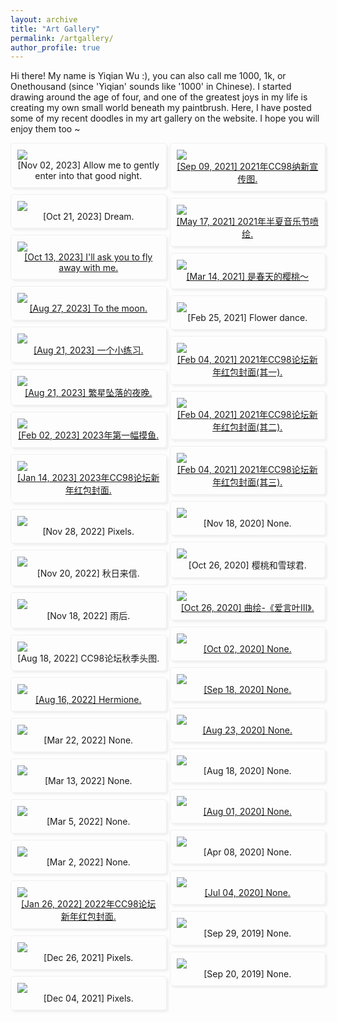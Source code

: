 ```yaml
---
layout: archive
title: "Art Gallery"
permalink: /artgallery/
author_profile: true
---
```


Hi there! My name is Yiqian Wu :), you can also call me 1000, 1k, or Onethousand (since 'Yiqian' sounds like '1000' in Chinese). I started drawing around the age of four, and one of the greatest joys in my life is creating my own small world beneath my paintbrush. Here, I have posted some of my recent doodles in my art gallery on the website. I hope you will enjoy them too ~



<style>
.blog_photo_album_grid {
  -webkit-column-count: 3;
  -webkit-column-gap: 10px;
  -webkit-column-fill: auto;
  -moz-column-count: 3;
  -moz-column-gap: 10px;
  -moz-column-fill: auto;
  column-count: 2;
  column-gap: 5px;
  column-fill: balance;
}

.blog_photo_album_block {
  background-color: none;
  display: block;
  padding: 10px;
  word-wrap: break-word;
  margin-bottom: 10px;
  -webkit-column-break-inside: avoid;
  -moz-column-break-inside: avoid;
  column-break-inside: avoid;
  border-style: solid; 
  border-width: 1px; 
  border-radius: 5px;
  border-color: #f0f0f0;
  box-shadow: 3px 3px 3px #f0f0f0;
}
</style>


<div class="blog_photo_album_grid">
  <div class="blog_photo_album_block"><img src="http://onethousand1000.github.io/images/art/2023-11-02.png"><div align="center"> <a> [Nov 02, 2023] Allow me to gently enter into that good night.</a></div></div>
  <div class="blog_photo_album_block"><img src="http://onethousand1000.github.io/images/art/2023-10-1.png"><div align="center"> <a> [Oct 21, 2023] Dream.</a></div></div>
  <div class="blog_photo_album_block"><img src="http://onethousand1000.github.io/images/art/2023-10-15-110630.jpg"><div align="center"> <a href="https://www.bilibili.com/video/BV1qN4y1y78a"> [Oct 13, 2023] I'll ask you to fly away with me.</a> </div></div>
  <div class="blog_photo_album_block"><img src="http://onethousand1000.github.io/images/art/2023-10-15-110748.png"><div align="center"> <a href="https://www.bilibili.com/video/BV1jG411d7vw"> [Aug 27, 2023] To the moon.</a> </div></div>
  <div class="blog_photo_album_block"><img src="http://onethousand1000.github.io/images/art/2023-10-15-110640.png"><div align="center"> <a href="https://www.bilibili.com/video/BV1Hu4y1X7ot"> [Aug 21, 2023] 一个小练习.</a></div></div>
  <div class="blog_photo_album_block"><img src="http://onethousand1000.github.io/images/art/2023-10-15-110643.jpg"><div align="center"> <a href="https://www.bilibili.com/video/BV1Nj411q7op"> [Aug 21, 2023] 繁星坠落的夜晚.</a></div></div>
  <div class="blog_photo_album_block"><img src="http://onethousand1000.github.io/images/art/2023-10-15-110658.png"><div align="center"> <a href="https://www.bilibili.com/video/BV1qG4y1M7cJ"> [Feb 02, 2023] 2023年第一幅摸鱼.</a></div></div>
  <div class="blog_photo_album_block"><img src="http://onethousand1000.github.io/images/art/2023-10-15-110711.png"><div align="center"> <a href="https://www.bilibili.com/video/BV1s24y1Y759"> [Jan 14, 2023] 2023年CC98论坛新年红包封面.</a></div></div> 
  <div class="blog_photo_album_block"><img src="http://onethousand1000.github.io/images/art/2023-10-15-111913.png"><div align="center"> <a> [Nov 28, 2022] Pixels.</a></div></div>
  <div class="blog_photo_album_block"><img src="http://onethousand1000.github.io/images/art/2023-10-15-110813.png"><div align="center"> <a> [Nov 20, 2022] 秋日来信.</a></div></div> 
  <div class="blog_photo_album_block"><img src="http://onethousand1000.github.io/images/art/2023-10-15-111923.png"><div align="center"> <a> [Nov 18, 2022] 雨后.</a></div></div>
  <div class="blog_photo_album_block"><img src="http://onethousand1000.github.io/images/art/2023-10-15-110826.png"><div align="center"> <a> [Aug 18, 2022] CC98论坛秋季头图.</a></div></div> 
  <div class="blog_photo_album_block"><img src="http://onethousand1000.github.io/images/art/2023-10-15-110836.png"><div align="center"> <a href="https://www.bilibili.com/video/BV1kV4y1s7fD"> [Aug 16, 2022] Hermione.</a></div></div> 
  <div class="blog_photo_album_block"><img src="http://onethousand1000.github.io/images/art/27.jpg"><div align="center"> <a> [Mar 22, 2022] None.</a></div></div>
  <div class="blog_photo_album_block"><img src="http://onethousand1000.github.io/images/art/8.png"><div align="center"> <a> [Mar 13, 2022] None.</a></div></div> 
  <div class="blog_photo_album_block"><img src="http://onethousand1000.github.io/images/art/9.png"><div align="center"> <a> [Mar 5, 2022] None.</a></div></div> 
  <div class="blog_photo_album_block"><img src="http://onethousand1000.github.io/images/art/20.jpg"><div align="center"> <a> [Mar 2, 2022] None.</a></div></div>
  <div class="blog_photo_album_block"><img src="http://onethousand1000.github.io/images/art/2023-10-15-111022.png"><div align="center"> <a href="https://www.bilibili.com/video/BV1E44y1s7rt"> [Jan 26, 2022] 2022年CC98论坛新年红包封面.</a></div></div> 
  <div class="blog_photo_album_block"><img src="http://onethousand1000.github.io/images/art/2021-12-26.jpg"><div align="center"> <a> [Dec 26, 2021] Pixels.</a></div></div>
  <div class="blog_photo_album_block"><img src="http://onethousand1000.github.io/images/art/2021-12-04.jpg"><div align="center"> <a> [Dec 04, 2021] Pixels.</a></div></div>

  <div class="blog_photo_album_block"><img src="http://onethousand1000.github.io/images/art/2023-10-15-112215.png"><div align="center"> <a href="https://www.bilibili.com/video/BV1V64y1Y76y"> [Sep 09, 2021] 2021年CC98纳新宣传图.</a></div></div> 
  <div class="blog_photo_album_block"><img src="http://onethousand1000.github.io/images/art/2023-10-15-112223.png"><div align="center"> <a href="https://www.bilibili.com/video/BV1964y1275X"> [May 17, 2021] 2021年半夏音乐节喷绘.</a></div></div> 
  <div class="blog_photo_album_block"><img src="http://onethousand1000.github.io/images/art/2023-10-15-113207.png"><div align="center"> <a href="https://www.bilibili.com/video/BV1TA411T7Wm"> [Mar 14, 2021] 是春天的樱桃～</a></div></div> 
  <div class="blog_photo_album_block"><img src="http://onethousand1000.github.io/images/art/2023-10-15-113207(1).png"><div align="center"> <a> [Feb 25, 2021] Flower dance.</a></div></div>
  <div class="blog_photo_album_block"><img src="http://onethousand1000.github.io/images/art/2023-10-15-113208(1).png"><div align="center"> <a href="https://www.bilibili.com/video/BV1Wv4y1Z7aA"> [Feb 04, 2021] 2021年CC98论坛新年红包封面(其一).</a></div></div> 
  <div class="blog_photo_album_block"><img src="http://onethousand1000.github.io/images/art/2023-10-15-113208(2).png"><div align="center"> <a href="https://www.bilibili.com/video/BV1Wv4y1Z7aA"> [Feb 04, 2021] 2021年CC98论坛新年红包封面(其二).</a></div></div> 
  <div class="blog_photo_album_block"><img src="http://onethousand1000.github.io/images/art/2023-10-15-113208.png"><div align="center"> <a href="https://www.bilibili.com/video/BV1Wv4y1Z7aA"> [Feb 04, 2021] 2021年CC98论坛新年红包封面(其三).</a></div></div> 
  <div class="blog_photo_album_block"><img src="http://onethousand1000.github.io/images/art/2020-11-18.jpg"><div align="center"> <a> [Nov 18, 2020] None.</a></div></div>
  <div class="blog_photo_album_block"><img src="http://onethousand1000.github.io/images/art/85257917_p0.jpg"><div align="center"> <a> [Oct 26, 2020] 樱桃和雪球君.</a></div></div>
  <div class="blog_photo_album_block"><img src="http://onethousand1000.github.io/images/art/2020-10-26.jpg"><div align="center"> <a href="https://www.bilibili.com/video/BV1sy4y1675q"> [Oct 26, 2020] 曲绘-《爱言叶III》.</a></div></div>
  <div class="blog_photo_album_block"><img src="http://onethousand1000.github.io/images/art/84759268_p0.png"><div align="center"> <a href="https://www.bilibili.com/video/BV1fz4y1Z7ev"> [Oct 02, 2020] None.</a></div></div>
  <div class="blog_photo_album_block"><img src="http://onethousand1000.github.io/images/art/2020-09-13.png"><div align="center"> <a href="https://www.bilibili.com/video/BV1UK411K7j9"> [Sep 18, 2020] None.</a></div></div>
  <div class="blog_photo_album_block"><img src="http://onethousand1000.github.io/images/art/83878769_p1.png"><div align="center"> <a href="https://www.bilibili.com/video/BV11f4y1975o"> [Aug 23, 2020] None.</a></div></div>
  <div class="blog_photo_album_block"><img src="http://onethousand1000.github.io/images/art/83762302_p0.png"><div align="center"> <a> [Aug 18, 2020] None.</a></div></div>
  <div class="blog_photo_album_block"><img src="http://onethousand1000.github.io/images/art/83367422_p1.png"><div align="center"> <a href="https://www.bilibili.com/video/BV1Q54y1S7YR"> [Aug 01, 2020] None.</a></div></div> 
  <div class="blog_photo_album_block"><img src="http://onethousand1000.github.io/images/art/2020-04-08.jpg"><div align="center"> <a> [Apr 08, 2020] None.</a></div></div>
  <div class="blog_photo_album_block"><img src="http://onethousand1000.github.io/images/art/83251075_p0.png"><div align="center"> <a href="https://www.bilibili.com/video/BV16V411B7LE"> [Jul 04, 2020] None.</a></div></div>
  <div class="blog_photo_album_block"><img src="http://onethousand1000.github.io/images/art/77033753_p0.png"><div align="center"> <a> [Sep 29, 2019] None.</a></div></div> 
  <div class="blog_photo_album_block"><img src="http://onethousand1000.github.io/images/art/2019-09-20.jpg"><div align="center"> <a> [Sep 20, 2019] None.</a></div></div> 


</div>
